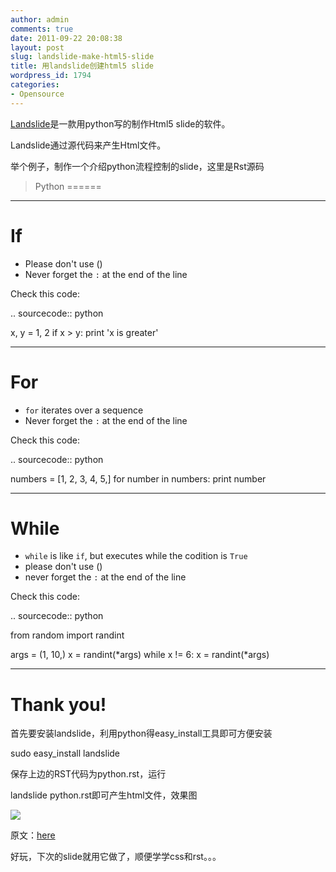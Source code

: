 ```yaml
---
author: admin
comments: true
date: 2011-09-22 20:08:38
layout: post
slug: landslide-make-html5-slide
title: 用landslide创建html5 slide
wordpress_id: 1794
categories:
- Opensource
---
```


[Landslide](https://github.com/adamzap/landslide)是一款用python写的制作Html5 slide的软件。

Landslide通过源代码来产生Html文件。

举个例子，制作一个介绍python流程控制的slide，这里是Rst源码


> Python
======

--------------

If
==

* Please don't use ()
* Never forget the ``:`` at the end of the line

Check this code:

.. sourcecode:: python

x, y = 1, 2
if x > y:
print 'x is greater'

--------------

For
===

* ``for`` iterates over a sequence
* Never forget the ``:`` at the end of the line

Check this code:

.. sourcecode:: python

numbers = [1, 2, 3, 4, 5,]
for number in numbers:
print number

--------------

While
=====

* ``while`` is like ``if``, but executes while the codition is ``True``
* please don't use ()
* never forget the ``:`` at the end of the line

Check this code:

.. sourcecode:: python

from random import randint

args = (1, 10,)
x = randint(*args)
while x != 6:
x = randint(*args)

--------------

Thank you!
==========


首先要安装landslide，利用python得easy_install工具即可方便安装

sudo easy_install landslide

保存上边的RST代码为python.rst，运行

landslide python.rst即可产生html文件，效果图

[![](http://www.freetstar.com/wp-content/uploads/2011/09/1316693142881-uploadscreenshot-dot-com-1024x250.png)](http://www.freetstar.com/wp-content/uploads/2011/09/1316693142881-uploadscreenshot-dot-com.png)

原文：[here](http://f.souza.cc/2011/09/creating-html-5-slide-presentations-using-landslide/)

好玩，下次的slide就用它做了，顺便学学css和rst。。。
